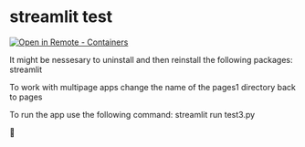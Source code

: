 # streamlit test

[
    ![Open in Remote - Containers](
        https://xebia.com/wp-content/uploads/2023/11/v1.svg    )
](
    https://vscode.dev/redirect?url=vscode://ms-vscode-remote.remote-containers/cloneInVolume?url=https://github.com/seeli-ai/streamlit-test.git
)


It might be nessesary to uninstall and then reinstall the following packages: streamlit

To work with multipage apps change the name of the pages1 directory back to pages

To run the app use the following command: streamlit run test3.py

:tada:
